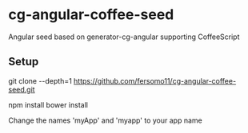 # cg-angular-coffee-seed
Angular seed based on generator-cg-angular supporting CoffeeScript

## Setup

git clone --depth=1 https://github.com/fersomo11/cg-angular-coffee-seed.git <your-project-name>

npm install
bower install

Change the names 'myApp' and 'myapp' to your app name
